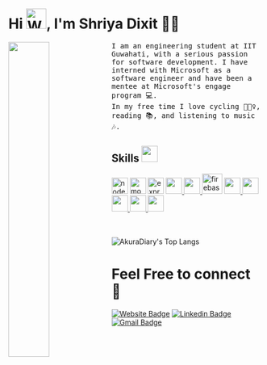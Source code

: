 <h1 align=""> 
  Hi
  <img src="https://user-images.githubusercontent.com/58609212/207422854-a84c3fcb-6979-4228-a069-3c0a5819431e.gif" 
         alt="Waving hand animated gif"         
         width="40"/>,
   I'm <b>Shriya Dixit 👩‍💻</b>
</h1> 

<a href="https://shriyad13.github.io/portfolio/">
<img align="left" width="40%" src="https://user-images.githubusercontent.com/58609212/207430873-ca73bcc9-2512-4cc8-98ae-d1110da53210.png">
</a>


<samp>
I am an engineering student at IIT Guwahati, with a serious passion for software development.
I have interned with Microsoft as a software engineer and have been a mentee at Microsoft's engage program 💻.
<br>In my free time I love cycling 🚴🏻‍♀️, reading 📚, and listening to music 🎶.
</samp>

<h2> Skills <img src = "https://media2.giphy.com/media/QssGEmpkyEOhBCb7e1/giphy.gif?cid=ecf05e47a0n3gi1bfqntqmob8g9aid1oyj2wr3ds3mg700bl&rid=giphy.gif" width = 32px> </h2>
<a margin="10" href="https://nodejs.org" target="_blank"><img width ='32px' src="https://github.com/abdoachhoubi/abdoachhoubi/blob/main/svgs/nodejs.svg" alt="nodejs"></a>
<a margin="10" href="https://mongodb.com" target="_blank"><img width ='32px' src="https://github.com/abdoachhoubi/abdoachhoubi/blob/main/svgs/mongodb.svg" alt="mongodb"></a>
<a margin="10" href="https://expressjs.com" target="_blank"><img width="32px" src="https://user-images.githubusercontent.com/58609212/207442929-1b8ce3ca-c3dc-4b1a-950b-624baeb53d24.png" alt="express"></a>
<a href= https://www.python.org/ > <img width ='32px' src ='https://raw.githubusercontent.com/rahulbanerjee26/githubAboutMeGenerator/main/icons/python.svg'> </a>
<a href= https://reactjs.org/> <img width ='32px' src ='https://raw.githubusercontent.com/rahulbanerjee26/githubAboutMeGenerator/main/icons/reactjs.svg'> </a>
<a margin="10" href="https://firebase.google.com" target="_blank"><img margin="10px" height="40" src="https://github.com/abdoachhoubi/abdoachhoubi/blob/main/svgs/firebase.svg" alt="firebase"></a>
<a href= https://github.com/Aditya664?tab=repositories&q=&type=&language=javascript&sort= > <img width ='32px' src ='https://raw.githubusercontent.com/rahulbanerjee26/githubAboutMeGenerator/main/icons/javascript.svg'> </a>
<a href= https://github.com/Aditya664?tab=repositories&q=&type=&language=c&sort= > <img width ='32px' src ='https://raw.githubusercontent.com/rahulbanerjee26/githubAboutMeGenerator/main/icons/c.svg'> </a>
<a href= https://github.com/Aditya664?tab=repositories&q=&type=&language=cpp&sort= > <img width ='32px' src ='https://raw.githubusercontent.com/rahulbanerjee26/githubAboutMeGenerator/main/icons/cpp.svg'> </a>
<a href= https://github.com/Aditya664?tab=repositories&q=&type=&language=css&sort= > <img width ='32px' src ='https://raw.githubusercontent.com/rahulbanerjee26/githubAboutMeGenerator/main/icons/css.svg'> </a>
<a href= https://github.com/Aditya664?tab=repositories&q=&type=&language=html&sort= > <img width ='32px' src ='https://raw.githubusercontent.com/rahulbanerjee26/githubAboutMeGenerator/main/icons/html.svg'> </a>


<br><br>
![AkuraDiary's Top Langs](https://github-readme-stats.vercel.app/api/top-langs/?username=shriyaD13&theme=tokyonight&layout=compact)
<br>
# Feel Free to connect 🤝
[![Website Badge](https://img.shields.io/badge/Personal_Website-ff6666?style=flat&logo=GoogleChrome&logoColor=white&link=https://shriyad13.github.io/portfolio/)](https://shriyad13.github.io/portfolio/)
[![Linkedin Badge](https://img.shields.io/badge/LinkedIn-0077B5?style=flat&logo=Linkedin&logoColor=white&link=https://www.linkedin.com/in/shriya-dixit1308/)](https://www.linkedin.com/in/shriya-dixit1308/)
[![Gmail Badge](https://img.shields.io/badge/mail-D14836?style=flat&logo=Gmail&logoColor=white&link=mailto:shriya13dixit@gmail.com)](mailto:shriya13dixit@gmail.com)






